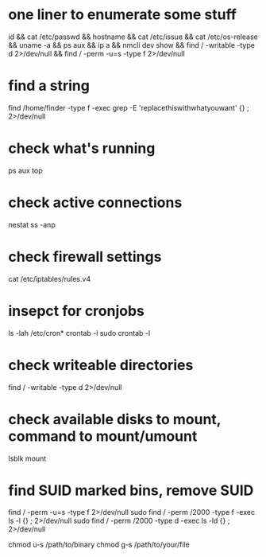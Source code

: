 # one liner to enumerate some stuff

id && cat /etc/passwd && hostname && cat /etc/issue && cat /etc/os-release && uname -a && ps aux && ip a && nmcli dev show && find / -writable -type d 2>/dev/null && find / -perm -u=s -type f 2>/dev/null  
# find a string
find /home/finder -type f -exec grep -E 'replacethiswithwhatyouwant' {} \; 2>/dev/null

# check what's running
ps aux
top

# check active connections
nestat
ss -anp 

# check firewall settings
cat /etc/iptables/rules.v4 

# insepct for cronjobs
ls -lah /etc/cron* 
crontab -l
sudo crontab -l

# check writeable directories
find / -writable -type d 2>/dev/null 

# check available disks to mount, command to mount/umount
lsblk
mount 

# find SUID marked bins, remove SUID
find / -perm -u=s -type f 2>/dev/null
sudo find / -perm /2000 -type f -exec ls -l {} \; 2>/dev/null
sudo find / -perm /2000 -type d -exec ls -ld {} \; 2>/dev/null

chmod u-s /path/to/binary
chmod g-s /path/to/your/file

